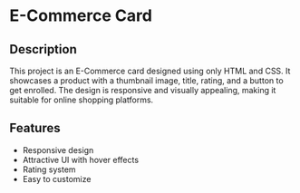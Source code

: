 
# E-Commerce Card

## Description
This project is an E-Commerce card designed using only HTML and CSS. It showcases a product with a thumbnail image, title, rating, and a button to get enrolled. The design is responsive and visually appealing, making it suitable for online shopping platforms.

## Features
- Responsive design
- Attractive UI with hover effects
- Rating system
- Easy to customize

